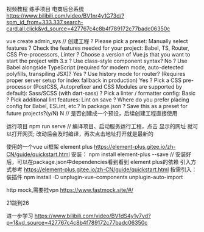 ﻿
视频教程 练手项目
电商后台系统
https://www.bilibili.com/video/BV1nr4y1G73d/?spm_id_from=333.337.search-card.all.click&vd_source=427767c4c8b4f789172c77badc06350c

vue create admin_sys // 创建工程
    ? Please pick a preset: Manually select features
    ? Check the features needed for your project: Babel, TS, Router, CSS Pre-processors, Linter
    ? Choose a version of Vue.js that you want to start the project with 3.x
    ? Use class-style component syntax? No
    ? Use Babel alongside TypeScript (required for modern mode, auto-detected polyfills, transpiling JSX)? Yes
    ? Use history mode for router? (Requires proper server setup for index fallback in production) Yes
    ? Pick a CSS pre-processor (PostCSS, Autoprefixer and CSS Modules are supported by default): Sass/SCSS (with dart-sass)
    ? Pick a linter / formatter config: Basic
    ? Pick additional lint features: Lint on save
    ? Where do you prefer placing config for Babel, ESLint, etc.? In package.json
    ? Save this as a preset for future projects?(y/N) N  // 是否创建成一个预设，后续创建工程直接使用
     
      
 运行项目
 npm run serve  // 编译项目、启动服务运行工程，点击 显示的网址 就可以打开网页; 改动后会及时编译，再次点击地址打开就是最新的
 
 使用的一个vue ui框架
 element plus
 https://element-plus.gitee.io/zh-CN/guide/quickstart.html
 安装：
    npm install element-plus --save   // 安装好后，可以在package.json中dependencies看到看到 element plus的依赖
 引入方式参考 https://element-plus.gitee.io/zh-CN/guide/quickstart.html
 按需引入：装插件 npm install -D unplugin-vue-components unplugin-auto-import
 
 http mock,需要挂vpn
 https://www.fastmock.site/#/
 
 21跳到26
 
 
 进一步学习
 https://www.bilibili.com/video/BV1dS4y1y7vd?p=1&vd_source=427767c4c8b4f789172c77badc06350c
 
 